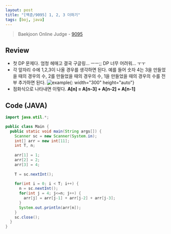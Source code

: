 ```yaml
---
layout: post
title: "[백준/9095] 1, 2, 3 더하기"
tags: [boj, java]
---
```

> Baekjoon Online Judge - [9095](https://www.acmicpc.net/problem/9095)

## Review
* 첫 DP 문제다. 엄청 헤매고 결국 구글링... ㅡㅡ;; DP 너무 어려워... ㅜㅜ
* 각 앞자리 수에 1,2,3이 나올 경우를 생각하면 된다. 예를 들어 숫자 4는 3을 만들었을 때의 경우의 수, 2를 만들었을 때의 경우의 수, 1을 만들었을 때의 경우의 수를 전부 추가하면 된다.
![example]({{site.url}}/assets/images/bj-9095/example.png){: width="300" height="auto"}
* 점화식으로 나타내면 이렇다. **A[n] = A[n-3] + A[n-2] + A[n-1]**

## Code (JAVA)
```java
import java.util.*;

public class Main {
  public static void main(String args[]) {
    Scanner sc = new Scanner(System.in);
    int[] arr = new int[11];
    int T, n;
    
    arr[1] = 1;
    arr[2] = 2;
    arr[3] = 4;
    
    T = sc.nextInt();
    
    for(int i = 0; i < T; i++) {
      n = sc.nextInt();
      for(int j = 4; j<=n; j++) {
        arr[j] = arr[j-1] + arr[j-2] + arr[j-3];
      }
      System.out.println(arr[n]);
    }
    sc.close();
  }
}
```